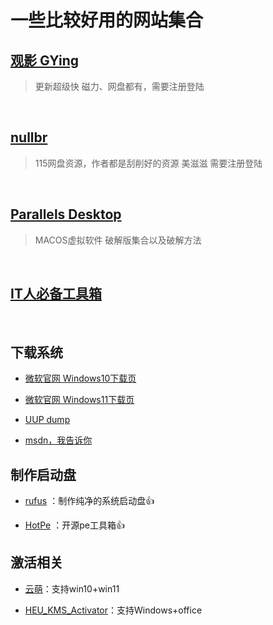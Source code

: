 # 一些比较好用的网站集合

## [观影 GYing](https://www.gying.net/tv)

> 更新超级快 磁力、网盘都有，需要注册登陆

<br>

## [nullbr](https://nullbr.eu.org/nullbr_emby)

> 115网盘资源，作者都是刮削好的资源 美滋滋 需要注册登陆

<br>


## [Parallels Desktop ](https://blog.itsse.cn/1480.html)

> MACOS虚拟软件 破解版集合以及破解方法

<br>

## [IT人必备工具箱](https://666666.dev/)

<br>


## 下载系统

* [微软官网 Windows10下载页](https://www.microsoft.com/zh-cn/software-download/windows10)

* [微软官网 Windows11下载页](https://www.microsoft.com/zh-cn/software-download/windows11)

* [UUP dump](https://uupdump.net/)

* [msdn，我告诉你](https://next.itellyou.cn/)

## 制作启动盘

* [rufus](https://rufus.ie/zh/) ：制作纯净的系统启动盘👍


* [HotPe](https://www.hotpe.top/download/) ：开源pe工具箱👍

## 激活相关

* [云萌](https://cmwtat.cloudmoe.com/cn.html)：支持win10+win11

* [HEU_KMS_Activator](https://github.com/zbezj/HEU_KMS_Activator/releases)：支持Windows+office